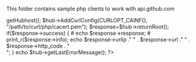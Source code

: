 This folder contains sample php clients to work with api.github.com

<?php
$loc_class_path="../classes";
set_include_path(get_include_path() . PATH_SEPARATOR . $loc_class_path);
include("phpGithub.php");

$hub = new php\github\phpGithub();
echo $hub->getHubhost();
$hub->AddCurlConfig(CURLOPT_CAINFO, "/path/to/curl/php/cacert.pem");

$response=$hub->returnRoot();
if($response->success) { 
#	echo $response->response; 
#	print_r($response->info);
	echo $response->urlip ." " . $response->url ." " . $response->http_code . "<br>";

}
echo $hub->getLastErrorMessage();
?>
